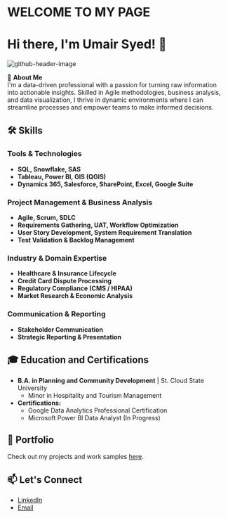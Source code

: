 # WELCOME TO MY PAGE
# Hi there, I'm Umair Syed! 👋

![github-header-image](https://github.com/umairsajjad123/UmairSyed/assets/17890516/6672515c-c7a4-40c0-8987-c5ce69a8a01f)

🚀 **About Me**  
I'm a data-driven professional with a passion for turning raw information into actionable insights. Skilled in Agile methodologies, business analysis, and data visualization, I thrive in dynamic environments where I can streamline processes and empower teams to make informed decisions.

## 🛠️ Skills
### **Tools & Technologies**
- **SQL, Snowflake, SAS**
- **Tableau, Power BI, GIS (QGIS)**
- **Dynamics 365, Salesforce, SharePoint, Excel, Google Suite**

### **Project Management & Business Analysis**
- **Agile, Scrum, SDLC**
- **Requirements Gathering, UAT, Workflow Optimization**
- **User Story Development, System Requirement Translation**
- **Test Validation & Backlog Management**

### **Industry & Domain Expertise**
- **Healthcare & Insurance Lifecycle**
- **Credit Card Dispute Processing**
- **Regulatory Compliance (CMS / HIPAA)**
- **Market Research & Economic Analysis**

### **Communication & Reporting**
- **Stakeholder Communication**
- **Strategic Reporting & Presentation**

## 🎓 Education and Certifications
- **B.A. in Planning and Community Development** | St. Cloud State University  
  - Minor in Hospitality and Tourism Management  
- **Certifications:**  
  - Google Data Analytics Professional Certification  
  - Microsoft Power BI Data Analyst (In Progress)

## 📂 Portfolio
Check out my projects and work samples [here](https://github.com/umairsajjad123/UmairSyed-Portfolio).

## 📫 Let's Connect
- [LinkedIn](https://www.linkedin.com/in/theumairsyed/)
- [Email](mailto:Umairsajjad123@Gmail.com)
